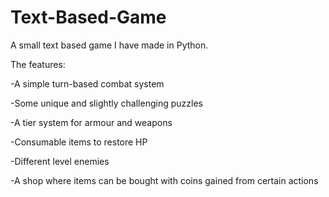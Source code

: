 # Text-Based-Game
A small text based game I have made in Python. 

The features:

-A simple turn-based combat system

-Some unique and slightly challenging puzzles

-A tier system for armour and weapons

-Consumable items to restore HP

-Different level enemies

-A shop where items can be bought with coins gained from certain actions